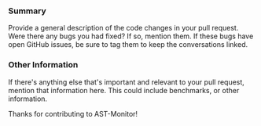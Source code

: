 ### Summary

Provide a general description of the code changes in your pull request. Were there any bugs you had fixed? If so, mention them. If these bugs have open GitHub issues, be sure to tag them to keep the conversations linked.

### Other Information

If there's anything else that's important and relevant to your pull request, mention that information here. This could include benchmarks, or other information.

Thanks for contributing to AST-Monitor!